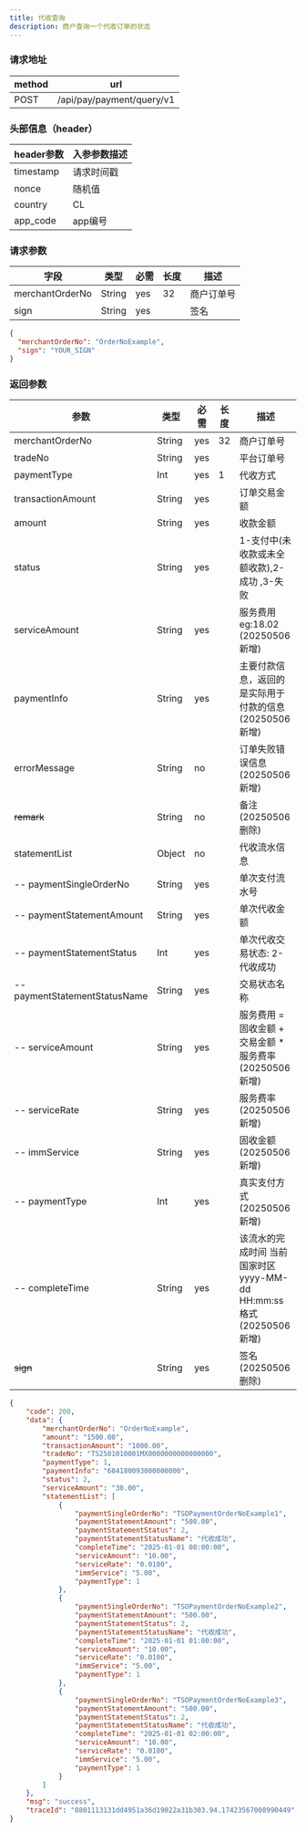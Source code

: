 ```yaml
---
title: 代收查询
description: 商户查询一个代收订单的状态
---
```


### 请求地址

| method | url                       |
| ------ | ------------------------- |
| POST   | /api/pay/payment/query/v1 |

### 头部信息（header）

| header参数                  | 入参参数描述 |
|---------------------------|------|
| timestamp                 | 请求时间戳 |
| nonce                     | 随机值  |
| country                   | CL   |
| app_code                  | app编号 |

### 请求参数

| 字段            | 类型   | 必需 | 长度 | 描述       |
| --------------- | ------ | ---- | ---- | ---------- |
| merchantOrderNo | String | yes  | 32   | 商户订单号 |
| sign            | String | yes  |      | 签名       |

```json title=请求示例
{
  "merchantOrderNo": "OrderNoExample",
  "sign": "YOUR_SIGN"
}
```

### 返回参数

| 参数                            | 类型     | 必需 | 长度 | 描述                                                  |
|-------------------------------|--------| ---- |----|-----------------------------------------------------|
| merchantOrderNo               | String | yes  | 32 | 商户订单号                                               |
| tradeNo                       | String | yes  |    | 平台订单号                                               |
| paymentType                   | Int    | yes  | 1  | 代收方式                                                |
| transactionAmount             | String | yes  |    | 订单交易金额                                              |
| amount                        | String | yes  |    | 收款金额                                                |
| status                        | String | yes  |    | 1-支付中(未收款或未全额收款),2-成功 ,3-失败                         |
| serviceAmount                 | String | yes  |    | 服务费用  eg:18.02    (20250506新增)                      |
| paymentInfo                   | String | yes  |    | 主要付款信息，返回的是实际用于付款的信息     (20250506新增)               |
| errorMessage                  | String | no  |    | 订单失败错误信息       (20250506新增)                         |
| ~~remark~~                        | String | no   |    | 备注     (20250506删除)                                 |
| statementList                 | Object | no   |    | 代收流水信息                                              |
| -- paymentSingleOrderNo       | String | yes  |    | 单次支付流水号                                             |
| -- paymentStatementAmount     | String | yes  |    | 单次代收金额                                              |
| -- paymentStatementStatus     | Int    | yes  |    | 单次代收交易状态: 2-代收成功                                    |
| -- paymentStatementStatusName | String | yes  |    | 交易状态名称                                              |
| -- serviceAmount              | String | yes  |    | 服务费用  =  固收金额 +  交易金额 * 服务费率      (20250506新增)      |
| -- serviceRate                | String | yes  |    | 服务费率    (20250506新增)                                |
| -- immService                 | String | yes  |    | 固收金额    (20250506新增)                                |
| -- paymentType                | Int    | yes  |    | 真实支付方式  (20250506新增)                                |
| -- completeTime               | String    | yes  |    | 该流水的完成时间 当前国家时区 yyyy-MM-dd HH:mm:ss格式  (20250506新增) |
| ~~sign~~          | String | yes  |    | 签名             (20250506删除)                         |
```json title=返回示例
{
    "code": 200,
    "data": {
        "merchantOrderNo": "OrderNoExample",
        "amount": "1500.00",
        "transactionAmount": "1000.00",
        "tradeNo": "TS2501010001MX0000000000000000",
        "paymentType": 1,
        "paymentInfo": "684180093000000000",
        "status": 2,
        "serviceAmount": "30.00",
        "statementList": [
            {
                "paymentSingleOrderNo": "TSOPaymentOrderNoExample1",
                "paymentStatementAmount": "500.00",
                "paymentStatementStatus": 2,
                "paymentStatementStatusName": "代收成功",
                "completeTime": "2025-01-01 00:00:00",
                "serviceAmount": "10.00",
                "serviceRate": "0.0100",
                "immService": "5.00",
                "paymentType": 1
            },
            {
                "paymentSingleOrderNo": "TSOPaymentOrderNoExample2",
                "paymentStatementAmount": "500.00",
                "paymentStatementStatus": 2,
                "paymentStatementStatusName": "代收成功",
                "completeTime": "2025-01-01 01:00:00",
                "serviceAmount": "10.00",
                "serviceRate": "0.0100",
                "immService": "5.00",
                "paymentType": 1
            },
            {
                "paymentSingleOrderNo": "TSOPaymentOrderNoExample3",
                "paymentStatementAmount": "500.00",
                "paymentStatementStatus": 2,
                "paymentStatementStatusName": "代收成功",
                "completeTime": "2025-01-01 02:00:00",
                "serviceAmount": "10.00",
                "serviceRate": "0.0100",
                "immService": "5.00",
                "paymentType": 1
            }
        ]
    },
    "msg": "success",
    "traceId": "0801113131dd4951a36d19022a31b303.94.17423567008990449"
}
```
